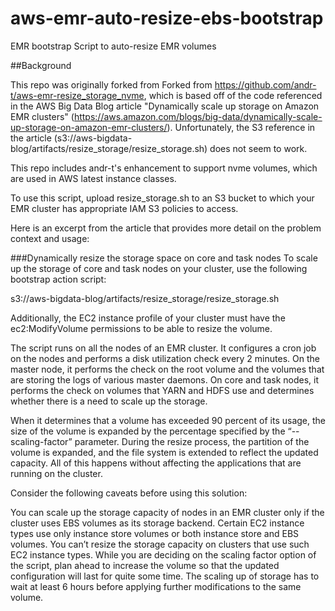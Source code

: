 # aws-emr-auto-resize-ebs-bootstrap
EMR bootstrap Script to auto-resize EMR volumes

##Background

This repo was originally forked from Forked from https://github.com/andr-t/aws-emr-resize_storage_nvme, which is based off of the code referenced in the AWS Big Data Blog article "Dynamically scale up storage on Amazon EMR clusters" (https://aws.amazon.com/blogs/big-data/dynamically-scale-up-storage-on-amazon-emr-clusters/). Unfortunately, the S3 reference in the article (s3://aws-bigdata-blog/artifacts/resize_storage/resize_storage.sh) does not seem to work.

This repo includes andr-t's enhancement to support nvme volumes, which are used in AWS latest instance classes.

To use this script, upload resize_storage.sh to an S3 bucket to which your EMR cluster has appropriate IAM S3 policies to access. 

Here is an excerpt from the article that provides more detail on the problem context and usage:

###Dynamically resize the storage space on core and task nodes
To scale up the storage of core and task nodes on your cluster, use the following bootstrap action script:

s3://aws-bigdata-blog/artifacts/resize_storage/resize_storage.sh

Additionally, the EC2 instance profile of your cluster must have the ec2:ModifyVolume permissions to be able to resize the volume.

The script runs on all the nodes of an EMR cluster. It configures a cron job on the nodes and performs a disk utilization check every 2 minutes. On the master node, it performs the check on the root volume and the volumes that are storing the logs of various master daemons. On core and task nodes, it performs the check on volumes that YARN and HDFS use and determines whether there is a need to scale up the storage.

When it determines that a volume has exceeded 90 percent of its usage, the size of the volume is expanded by the percentage specified by the “--scaling-factor” parameter. During the resize process, the partition of the volume is expanded, and the file system is extended to reflect the updated capacity. All of this happens without affecting the applications that are running on the cluster.

Consider the following caveats before using this solution:

You can scale up the storage capacity of nodes in an EMR cluster only if the cluster uses EBS volumes as its storage backend. Certain EC2 instance types use only instance store volumes or both instance store and EBS volumes. You can’t resize the storage capacity on clusters that use such EC2 instance types.
While you are deciding on the scaling factor option of the script, plan ahead to increase the volume so that the updated configuration will last for quite some time. The scaling up of storage has to wait at least 6 hours before applying further modifications to the same volume.

